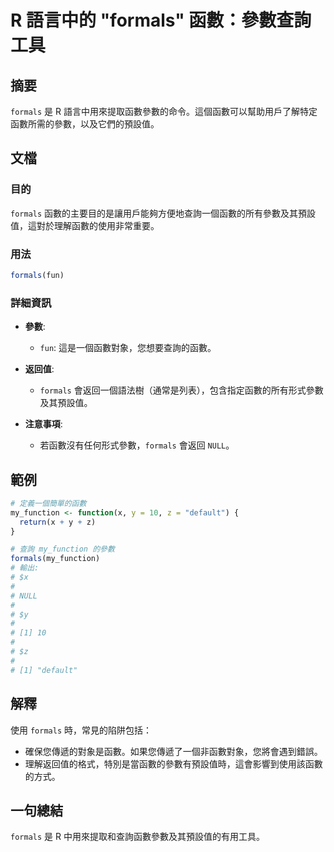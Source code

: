 <!--
Meta Description: # R 語言中的 "formals" 函數：參數查詢工具 ## 摘要 `formals` 是 R 語言中用來提取函數參數的命令。這個函數可以幫助用戶了解特定函數所需的參數，以及它們的預設值。 ## 文檔 ### 目的 `formals` 函數的主要目的是讓用戶能夠方便地查詢一個函數的所有參數及其預設...
Meta Keywords: formals, my_function, fun, null, default
-->

# R 語言中的 "formals" 函數：參數查詢工具

## 摘要
`formals` 是 R 語言中用來提取函數參數的命令。這個函數可以幫助用戶了解特定函數所需的參數，以及它們的預設值。

## 文檔
### 目的
`formals` 函數的主要目的是讓用戶能夠方便地查詢一個函數的所有參數及其預設值，這對於理解函數的使用非常重要。

### 用法
```R
formals(fun)
```

### 詳細資訊
- **參數**:
  - `fun`: 這是一個函數對象，您想要查詢的函數。

- **返回值**:
  - `formals` 會返回一個語法樹（通常是列表），包含指定函數的所有形式參數及其預設值。

- **注意事項**:
  - 若函數沒有任何形式參數，`formals` 會返回 `NULL`。

## 範例
```R
# 定義一個簡單的函數
my_function <- function(x, y = 10, z = "default") {
  return(x + y + z)
}

# 查詢 my_function 的參數
formals(my_function)
# 輸出: 
# $x
# 
# NULL
# 
# $y
# 
# [1] 10
# 
# $z
# 
# [1] "default"
```

## 解釋
使用 `formals` 時，常見的陷阱包括：
- 確保您傳遞的對象是函數。如果您傳遞了一個非函數對象，您將會遇到錯誤。
- 理解返回值的格式，特別是當函數的參數有預設值時，這會影響到使用該函數的方式。

## 一句總結
`formals` 是 R 中用來提取和查詢函數參數及其預設值的有用工具。